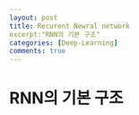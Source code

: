 ```yaml
---
layout: post
title: Recurent Newral network
excerpt:"RNN의 기본 구조"
categories: [Deep-Learning]
comments: true
---
```


# RNN의 기본 구조

